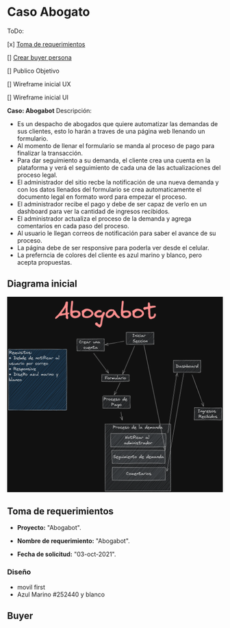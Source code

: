 # Caso Abogato
ToDo:

[x] [Toma de requerimientos](#toma-de-requerimientos)

[] [Crear buyer persona](#buyer)

[] Publico Objetivo

[] Wireframe inicial UX

[] Wireframe inicial UI

**Caso: Abogabot**
Descripción:

- Es un despacho de abogados que quiere automatizar las demandas de sus clientes, esto lo harán a traves de una página web llenando un formulario.
- Al momento de llenar el formulario se manda al proceso de pago para finalizar la transacción.
- Para dar seguimiento a su demanda, el cliente crea una cuenta en la plataforma y verá el seguimiento de cada una de las actualizaciones del proceso legal.
- El administrador del sitio recbe la notificación de una nueva demanda y con los datos llenados del formulario se crea automaticamente el documento legal en formato word para empezar el proceso.
- El administrador recibe el pago y debe de ser capaz de verlo en un dashboard para ver la cantidad de ingresos recibidos.
- El administrador actualiza el proceso de la demanda y agrega comentarios en cada paso del proceso.
- Al usuario le llegan correos de notificación para saber el avance de su proceso.
- La página debe de ser responsive para poderla ver desde el celular.
- La preferncia de colores del cliente es azul marino y blanco, pero acepta propuestas.

## Diagrama inicial
![diagrama inicial](./img/diagramaInicial.png)

## Toma de requerimientos
- **Proyecto:** "Abogabot".

- **Nombre de requerimiento:** "Abogabot".

- **Fecha de solicitud:** "03-oct-2021".
### Diseño 
- movil first 
- Azul Marino #252440 y blanco
## Buyer

